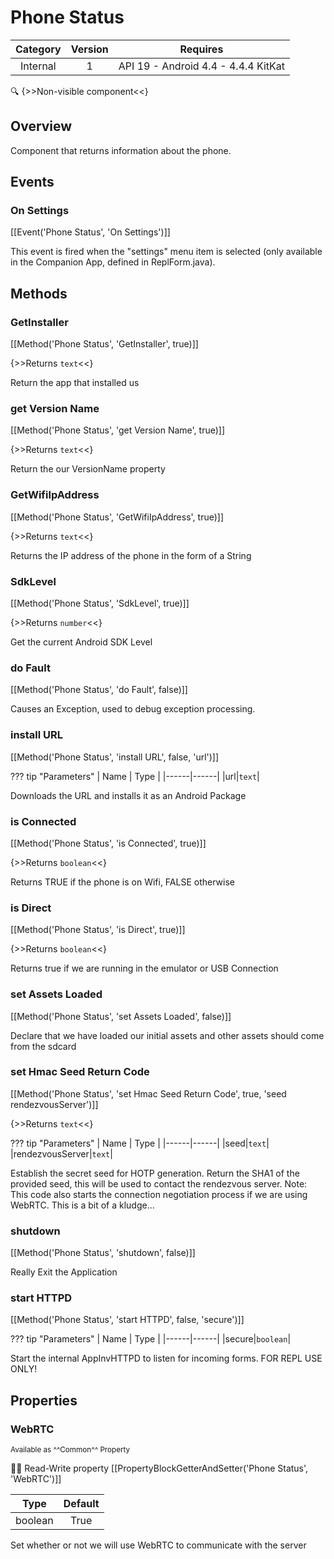 # Phone Status

| Category | Version | Requires |
|:--------:|:-------:|:--------:|
|Internal|1|API 19 - Android 4.4 - 4.4.4 KitKat|

:mag: {>>Non-visible component<<}

## Overview

Component that returns information about the phone.

## Events

### On Settings

[[Event('Phone Status', 'On Settings')]]

This event is fired when the "settings" menu item is selected (only available in the
 Companion App, defined in ReplForm.java).

## Methods

### GetInstaller

[[Method('Phone Status', 'GetInstaller', true)]]

{>>Returns `text`<<}

Return the app that installed us

### get Version Name

[[Method('Phone Status', 'get Version Name', true)]]

{>>Returns `text`<<}

Return the our VersionName property

### GetWifiIpAddress

[[Method('Phone Status', 'GetWifiIpAddress', true)]]

{>>Returns `text`<<}

Returns the IP address of the phone in the form of a String

### SdkLevel

[[Method('Phone Status', 'SdkLevel', true)]]

{>>Returns `number`<<}

Get the current Android SDK Level

### do Fault

[[Method('Phone Status', 'do Fault', false)]]

Causes an Exception, used to debug exception processing.

### install URL

[[Method('Phone Status', 'install URL', false, 'url')]]

??? tip "Parameters"
    | Name | Type |
    |------|------|
    |url|`text`|


Downloads the URL and installs it as an Android Package

### is Connected

[[Method('Phone Status', 'is Connected', true)]]

{>>Returns `boolean`<<}

Returns TRUE if the phone is on Wifi, FALSE otherwise

### is Direct

[[Method('Phone Status', 'is Direct', true)]]

{>>Returns `boolean`<<}

Returns true if we are running in the emulator or USB Connection

### set Assets Loaded

[[Method('Phone Status', 'set Assets Loaded', false)]]

Declare that we have loaded our initial assets and other assets should come from the sdcard

### set Hmac Seed Return Code

[[Method('Phone Status', 'set Hmac Seed Return Code', true, 'seed rendezvousServer')]]

{>>Returns `text`<<}

??? tip "Parameters"
    | Name | Type |
    |------|------|
    |seed|`text`|
    |rendezvousServer|`text`|


Establish the secret seed for HOTP generation. Return the SHA1 of the provided seed, this will be used to contact the rendezvous server. Note: This code also starts the connection negotiation process if we are using WebRTC. This is a bit of a kludge...

### shutdown

[[Method('Phone Status', 'shutdown', false)]]

Really Exit the Application

### start HTTPD

[[Method('Phone Status', 'start HTTPD', false, 'secure')]]

??? tip "Parameters"
    | Name | Type |
    |------|------|
    |secure|`boolean`|


Start the internal AppInvHTTPD to listen for incoming forms. FOR REPL USE ONLY!

## Properties

### WebRTC

<small>Available as ^^Common^^ Property</small>

:eyes::pencil: Read-Write property
[[PropertyBlockGetterAndSetter('Phone Status', 'WebRTC')]]

| Type | Default |
|:----:|:-------:|
|boolean|True|

Set whether or not we will use WebRTC to communicate with the server